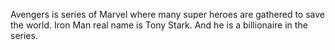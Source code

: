 Avengers is series of Marvel where many super heroes are gathered to save the world.
Iron Man real name is Tony Stark. And he is a billionaire in the series.